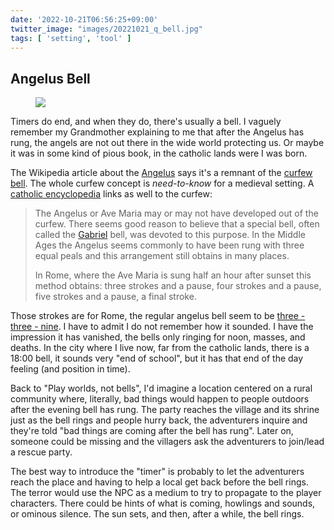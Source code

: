 ```yaml
---
date: '2022-10-21T06:56:25+09:00'
twitter_image: "images/20221021_q_bell.jpg"
tags: [ 'setting', 'tool' ]
---
```


## Angelus Bell

<figure class="right large noborder" title="Bell of Canino — carolingian era">
<a href="https://en.archaeometallurgie.de/successful-carolingian-bell-founding/"><img src="images/20221021_bell.jpg" loading="lazy" /></a>
<figcaption>
</figcaption>
</figure>

Timers do end, and when they do, there's usually a bell. I vaguely remember my Grandmother explaining to me that after the Angelus has rung, the angels are not out there in the wide world protecting us. Or maybe it was in some kind of pious book, in the catholic lands were I was born.

The Wikipedia article about the [Angelus](https://en.wikipedia.org/wiki/Angelus) says it's a remnant of the [curfew bell](https://en.wikipedia.org/wiki/Curfew_bell). The whole curfew concept is _need-to-know_ for a medieval setting. A [catholic encyclopedia](https://www.newadvent.org/cathen/02418b.htm) links as well to the curfew:

> The Angelus or Ave Maria may or may not have developed out of the curfew. There seems good reason to believe that a special bell, often called the [Gabriel](https://en.wikipedia.org/wiki/Gabriel) bell, was devoted to this purpose. In the Middle Ages the Angelus seems commonly to have been rung with three equal peals and this arrangement still obtains in many places.
>
> In Rome, where the Ave Maria is sung half an hour after sunset this method obtains: three strokes and a pause, four strokes and a pause, five strokes and a pause, a final stroke.

Those strokes are for Rome, the regular angelus bell seem to be [three - three - nine](https://ia802705.us.archive.org/25/items/AngelusBellsCallingTheFaithfulToPray/78381__peaveycroquette__angelus-bell.mp3). I have to admit I do not remember how it sounded. I have the impression it has vanished, the bells only ringing for noon, masses, and deaths. In the city where I live now, far from the catholic lands, there is a 18:00 bell, it sounds very "end of school", but it has that end of the day feeling (and position in time).

Back to "Play worlds, not bells", I'd imagine a location centered on a rural community where, literally, bad things would happen to people outdoors after the evening bell has rung. The party reaches the village and its shrine just as the bell rings and people hurry back, the adventurers inquire and they're told "bad things are coming after the bell has rung". Later on, someone could be missing and the villagers ask the adventurers to join/lead a rescue party.

The best way to introduce the "timer" is probably to let the adventurers reach the place and having to help a local get back before the bell rings. The terror would use the NPC as a medium to try to propagate to the player characters. There could be hints of what is coming, howlings and sounds, or ominous silence. The sun sets, and then, after a while, the bell rings.


<!-- 20 7 -->

